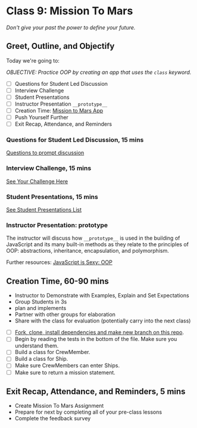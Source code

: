# Class 9: Mission To Mars

*Don't give your past the power to define your future.*

<!-- ! HIDE FROM STUDENT; INSTRUCTOR ONLY CONTENT -->
<!-- ## Instructor Only Content - HIDE FROM STUDENTS -->

<!-- ! END INSTRUCTOR ONLY CONTENT -->

## Greet, Outline, and Objectify

<!-- SMART: Specific, Measurable, Attainable, Relevant, and Timely. -->
<!-- https://examples.yourdictionary.com/well-written-examples-of-learning-objectives.html -->

Today we're going to:
  
*OBJECTIVE: Practice OOP by creating an app that uses the `class` keyword.*

- [ ] Questions for Student Led Discussion
- [ ] Interview Challenge
- [ ] Student Presentations
- [ ] Instructor Presentation `__prototype__`
- [ ] Creation Time: [Mission to Mars App](https://github.com/AustinCodingAcademy/JS211_MissionToMarsProject)
- [ ] Push Yourself Further
- [ ] Exit Recap, Attendance, and Reminders

### Questions for Student Led Discussion, 15 mins
<!-- This section should be structured with the 5E model: https://lesley.edu/article/empowering-students-the-5e-model-explained -->

[Questions to prompt discussion](./../additionalResources/questionsForDiscussion/qfd-class-9.md)

### Interview Challenge, 15 mins
<!-- The last two E happen here: elaborate and evaluate  -->
<!-- this sections should have a challenge that can be solved with the skills they've learned since their last class. -->
<!-- ! HIDDEN CONTENT: INSTRUCTOR ONLY -->
[See Your Challenge Here](./../additionalResources/interviewChallenges.md)
<!-- ! END HIDDEN CONTENT: INSTRUCTOR ONLY -->

### Student Presentations, 15 mins

[See Student Presentations List](./../additionalResources/studentPresentations.md)

### Instructor Presentation: __prototype__

The instructor will discuss how `__prototype__` is used in the building of JavaScript and its many built-in methods as they relate to the principles of OOP: abstractions, inheritance, encapsulation, and polymorphism.

Further resources: [JavaScript is Sexy: OOP](https://javascriptissexy.com/oop-in-javascript-what-you-need-to-know/)

## Creation Time, 60-90 mins

* Instructor to Demonstrate with Examples, Explain and Set Expectations
* Group Students in 3s
* plan and implements
* Partner with other groups for elaboration
* Share with the class for evaluation (potentially carry into the next class)

- [ ] [Fork, clone, install dependencies and make new branch on this repo](https://github.com/AustinCodingAcademy/JS211_MissionToMarsProject).
- [ ] Begin by reading the tests in the bottom of the file. Make sure you understand them.
- [ ] Build a class for CrewMember.
- [ ] Build a class for Ship.
- [ ] Make sure CrewMembers can enter Ships.
- [ ] Make sure to return a mission statement.

<!-- ### Push Yourself Further

- [ ] 
- [ ] 
- [ ]  -->

<!-- ## Blogs to Show You Know

[Blog Prompts](./../additionalResources/blogPrompts.md) -->

## Exit Recap, Attendance, and Reminders, 5 mins

* Create Mission To Mars Assignment
* Prepare for next by completing all of your pre-class lessons
* Complete the feedback survey

<!-- <iframe id="openedx-zollege" src="https://openedx.zollege.com/feedback" style="width: 100%; height: 500px; border: 0">Browser not compatible.</iframe>
<script src="https://openedx.zollege.com/assets/index.js" type="application/javascript"></script> -->


<!-- TODO Create 3 question exit questions -->

<!-- TODO INSERT Student Feedback From -->

<!-- TODO INSERT *HIDDEN* Instructor Feedback Form -->

<!-- 
cp workspace/resources/classOutlineTemplate.md docs/module-
 -->